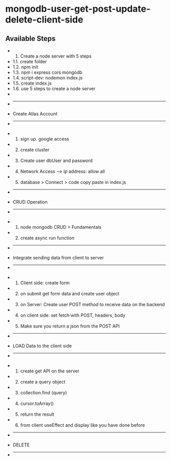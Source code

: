 # mongodb-user-get-post-update-delete-client-side

## Available Steps
 * 1. Create a node server with 5 steps
 * 1.1. create folder
 * 1.2. npm init
 * 1.3. npm i express cors mongodb
 * 1.4. script-dev: nodemon index.js
 * 1.5. create index.js
 * 1.6. use 5 steps to create a node server
 * 
 * -------------------
 * Create Atlas Account
 * -------------------
 * 1. sign up. google access
 * 2. create cluster
 * 3. Create user dbUser and password
 * 4. Network Access --> ip address: allow all 
 * 5. database > Connect > code copy paste in index.js
 * ---------------------
 * CRUD Operation
 * -------------------
 * 1. node mongodb CRUD > Fundamentals
 * 2. create async run function
 * ---------------------------------------------
 * Integrate sending data from client to server
 * ----------------------------------------------
 * 1. Client side: create form
 * 2. on submit get form data and create user object
 * 3. on Server: Create user POST method to receive data on the backend 
 * 4. on client side: set fetch with POST, headers, body
 * 5. Make sure you return a json from the POST API
 * ---------------------------
 * LOAD Data to the client side
 * -------------------------------
 * 1. create get API on the server
 * 2. create a query object
 * 3. collection.find (query)
 * 4. cursor.toArray()
 * 5. return the result
 * 6. from client useEffect and display like you have done before
 * ---------------------------
 * DELETE
 * ---------------------------